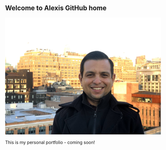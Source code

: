 ## Welcome to Alexis GitHub home

![Image](IMG_6898.jpg)


This is my personal portfolio - coming soon!
